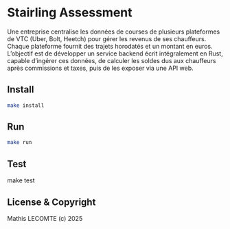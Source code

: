 # Stairling Assessment

Une entreprise centralise les données de courses de plusieurs plateformes de VTC (Uber, Bolt, Heetch) pour gérer les revenus de ses chauffeurs. Chaque plateforme fournit des trajets horodatés et un montant en euros. L’objectif est de développer un service backend écrit intégralement en Rust, capable d’ingérer ces données, de calculer les soldes dus aux chauffeurs après commissions et taxes, puis de les exposer via une API web.

## Install

```bash
make install
```

## Run

```bash
make run
```

## Test

make test

## License & Copyright

Mathis LECOMTE (c) 2025
